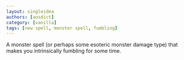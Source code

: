 ```yaml
---
layout: singleidea
authors: [aosdict]
category: [vanilla]
tags: [new spell, monster spell, fumbling]
---
```

A monster spell (or perhaps some esoteric monster damage type) that makes you intrinsically fumbling for some time.
